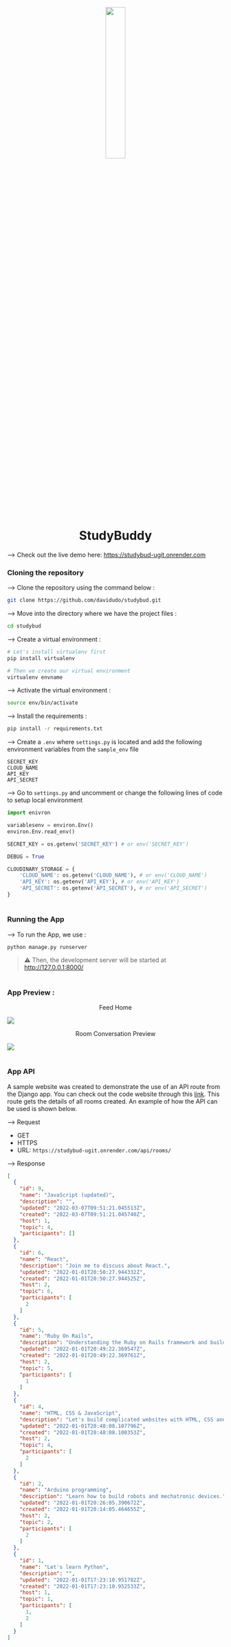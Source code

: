 <div align="center">
<img width="30%" src="https://user-images.githubusercontent.com/72341453/134747028-7e2d90cc-a92f-4f66-815e-54a0d50cca54.PNG">

# StudyBuddy
</div>

--> Check out the live demo here: https://studybud-ugit.onrender.com

### Cloning the repository

--> Clone the repository using the command below :
```bash
git clone https://github.com/davidudo/studybud.git

```

--> Move into the directory where we have the project files : 
```bash
cd studybud

```

--> Create a virtual environment :
```bash
# Let's install virtualenv first
pip install virtualenv

# Then we create our virtual environment
virtualenv envname

```

--> Activate the virtual environment :
```bash
source env/bin/activate

```

--> Install the requirements :
```bash
pip install -r requirements.txt

```

--> Create a `.env` where `settings.py` is located and add the following environment variables from the `sample_env` file
```
SECRET_KEY
CLOUD_NAME
API_KEY
API_SECRET
```

--> Go to `settings.py` and uncomment or change the following lines of code to setup local environment
```python
import enivron

variablesenv = environ.Env()
environ.Env.read_env()

SECRET_KEY = os.getenv('SECRET_KEY') # or env('SECRET_KEY')

DEBUG = True

CLOUDINARY_STORAGE = {
    'CLOUD_NAME': os.getenv('CLOUD_NAME'), # or env('CLOUD_NAME')
    'API_KEY': os.getenv('API_KEY'), # or env('API_KEY')
    'API_SECRET': os.getenv('API_SECRET'), # or env('API_SECRET')
}
```

#

### Running the App

--> To run the App, we use :
```bash
python manage.py runserver

```

> ⚠ Then, the development server will be started at http://127.0.0.1:8000/

#

### App Preview :

<div width="100%"> 
<p align="center">
  Feed Home
</p>
<img src="https://user-images.githubusercontent.com/72341453/134747262-0a92233d-8010-40f8-84c5-8d94895aac44.PNG">

<p align="center">
  Room Conversation Preview
</p>
<img src="https://user-images.githubusercontent.com/72341453/134747155-3ca5b55f-b064-4741-aeae-abe90bddf41e.PNG">  
</div>

#

### App API

A sample website was created to demonstrate the use of an API route from the Django app. You can check out the code website through this [link](./apiexample.html). This route gets the details of all rooms created. An example of how the API can be used is shown below.

--> Request
  - GET
  - HTTPS
  - URL: `https://studybud-ugit.onrender.com/api/rooms/`

--> Response
```json
[
  {
    "id": 9,
    "name": "JavaScript (updated)",
    "description": "",
    "updated": "2022-03-07T09:51:21.045513Z",
    "created": "2022-03-07T09:51:21.045740Z",
    "host": 1,
    "topic": 4,
    "participants": []
  },
  {
    "id": 6,
    "name": "React",
    "description": "Join me to discuss about React.",
    "updated": "2022-01-01T20:50:27.944332Z",
    "created": "2022-01-01T20:50:27.944525Z",
    "host": 2,
    "topic": 6,
    "participants": [
      2
    ]
  },
  {
    "id": 5,
    "name": "Ruby On Rails",
    "description": "Understanding the Ruby on Rails framework and building websites with it.",
    "updated": "2022-01-01T20:49:22.369547Z",
    "created": "2022-01-01T20:49:22.369761Z",
    "host": 2,
    "topic": 5,
    "participants": [
      1
    ]
  },
  {
    "id": 4,
    "name": "HTML, CSS & JavaScript",
    "description": "Let's build complicated websites with HTML, CSS and JavaScript.",
    "updated": "2022-01-01T20:48:08.107796Z",
    "created": "2022-01-01T20:48:08.108353Z",
    "host": 2,
    "topic": 4,
    "participants": [
      2
    ]
  },
  {
    "id": 2,
    "name": "Arduino programming",
    "description": "Learn how to build robots and mechatronic devices.",
    "updated": "2022-01-01T20:26:05.390672Z",
    "created": "2022-01-01T20:14:05.464655Z",
    "host": 2,
    "topic": 2,
    "participants": [
      2
    ]
  },
  {
    "id": 1,
    "name": "Let's learn Python",
    "description": "",
    "updated": "2022-01-01T17:23:10.951782Z",
    "created": "2022-01-01T17:23:10.952533Z",
    "host": 1,
    "topic": 1,
    "participants": [
      1,
      2
    ]
  }
]
```